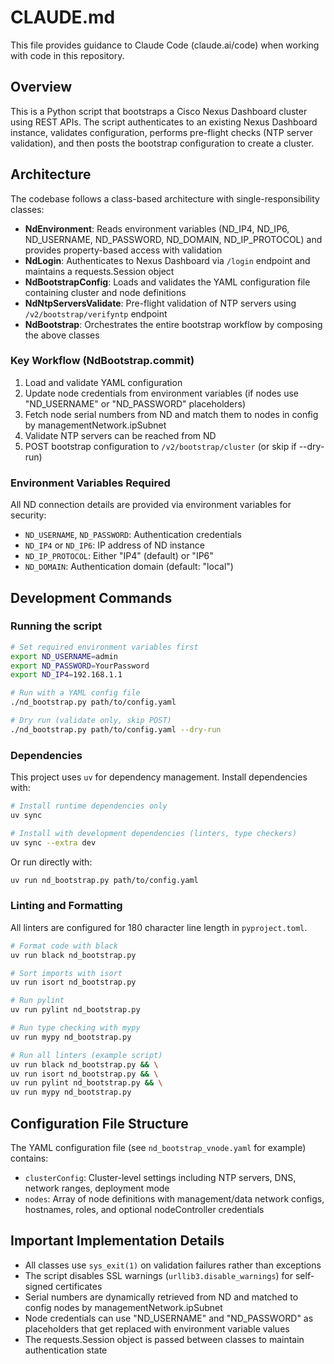 # CLAUDE.md

This file provides guidance to Claude Code (claude.ai/code) when working with code in this repository.

## Overview

This is a Python script that bootstraps a Cisco Nexus Dashboard cluster using REST APIs. The script authenticates to an existing Nexus Dashboard instance, validates configuration, performs pre-flight checks (NTP server validation), and then posts the bootstrap configuration to create a cluster.

## Architecture

The codebase follows a class-based architecture with single-responsibility classes:

- **NdEnvironment**: Reads environment variables (ND_IP4, ND_IP6, ND_USERNAME, ND_PASSWORD, ND_DOMAIN, ND_IP_PROTOCOL) and provides property-based access with validation
- **NdLogin**: Authenticates to Nexus Dashboard via `/login` endpoint and maintains a requests.Session object
- **NdBootstrapConfig**: Loads and validates the YAML configuration file containing cluster and node definitions
- **NdNtpServersValidate**: Pre-flight validation of NTP servers using `/v2/bootstrap/verifyntp` endpoint
- **NdBootstrap**: Orchestrates the entire bootstrap workflow by composing the above classes

### Key Workflow (NdBootstrap.commit)

1. Load and validate YAML configuration
2. Update node credentials from environment variables (if nodes use "ND_USERNAME" or "ND_PASSWORD" placeholders)
3. Fetch node serial numbers from ND and match them to nodes in config by managementNetwork.ipSubnet
4. Validate NTP servers can be reached from ND
5. POST bootstrap configuration to `/v2/bootstrap/cluster` (or skip if --dry-run)

### Environment Variables Required

All ND connection details are provided via environment variables for security:

- `ND_USERNAME`, `ND_PASSWORD`: Authentication credentials
- `ND_IP4` or `ND_IP6`: IP address of ND instance
- `ND_IP_PROTOCOL`: Either "IP4" (default) or "IP6"
- `ND_DOMAIN`: Authentication domain (default: "local")

## Development Commands

### Running the script

```bash
# Set required environment variables first
export ND_USERNAME=admin
export ND_PASSWORD=YourPassword
export ND_IP4=192.168.1.1

# Run with a YAML config file
./nd_bootstrap.py path/to/config.yaml

# Dry run (validate only, skip POST)
./nd_bootstrap.py path/to/config.yaml --dry-run
```

### Dependencies

This project uses `uv` for dependency management. Install dependencies with:

```bash
# Install runtime dependencies only
uv sync

# Install with development dependencies (linters, type checkers)
uv sync --extra dev
```

Or run directly with:

```bash
uv run nd_bootstrap.py path/to/config.yaml
```

### Linting and Formatting

All linters are configured for 180 character line length in `pyproject.toml`.

```bash
# Format code with black
uv run black nd_bootstrap.py

# Sort imports with isort
uv run isort nd_bootstrap.py

# Run pylint
uv run pylint nd_bootstrap.py

# Run type checking with mypy
uv run mypy nd_bootstrap.py

# Run all linters (example script)
uv run black nd_bootstrap.py && \
uv run isort nd_bootstrap.py && \
uv run pylint nd_bootstrap.py && \
uv run mypy nd_bootstrap.py
```

## Configuration File Structure

The YAML configuration file (see `nd_bootstrap_vnode.yaml` for example) contains:

- `clusterConfig`: Cluster-level settings including NTP servers, DNS, network ranges, deployment mode
- `nodes`: Array of node definitions with management/data network configs, hostnames, roles, and optional nodeController credentials

## Important Implementation Details

- All classes use `sys_exit(1)` on validation failures rather than exceptions
- The script disables SSL warnings (`urllib3.disable_warnings`) for self-signed certificates
- Serial numbers are dynamically retrieved from ND and matched to config nodes by managementNetwork.ipSubnet
- Node credentials can use "ND_USERNAME" and "ND_PASSWORD" as placeholders that get replaced with environment variable values
- The requests.Session object is passed between classes to maintain authentication state
